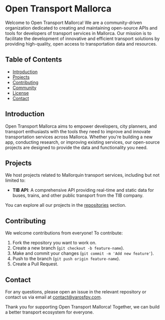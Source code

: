 # Open Transport Mallorca

Welcome to Open Transport Mallorca! We are a community-driven organization dedicated to creating and maintaining open-source APIs and tools for developers of transport services in Mallorca. Our mission is to facilitate the development of innovative and efficient transport solutions by providing high-quality, open access to transportation data and resources.

## Table of Contents

- [Introduction](#introduction)
- [Projects](#projects)
- [Contributing](#contributing)
- [Community](#community)
- [License](#license)
- [Contact](#contact)

## Introduction

Open Transport Mallorca aims to empower developers, city planners, and transport enthusiasts with the tools they need to improve and innovate transportation services across Mallorca. Whether you're building a new app, conducting research, or improving existing services, our open-source projects are designed to provide the data and functionality you need.

## Projects

We host projects related to Mallorquin transport services, including but not limited to:

- **TIB API**: A comprehensive API providing real-time and static data for buses, trains, and other public transport from the TIB company.

You can explore all our projects in the [repositories](https://github.com/OpenTransportMallorca/repositories) section.

## Contributing

We welcome contributions from everyone! To contribute:

1. Fork the repository you want to work on.
2. Create a new branch (`git checkout -b feature-name`).
3. Make and commit your changes (`git commit -m 'Add new feature'`).
4. Push to the branch (`git push origin feature-name`).
5. Create a Pull Request.

## Contact

For any questions, please open an issue in the relevant repository or contact us via email at [contact@yarosfpv.com](mailto:contact@yarosfpv.com).

Thank you for supporting Open Transport Mallorca! Together, we can build a better transport ecosystem for everyone.
